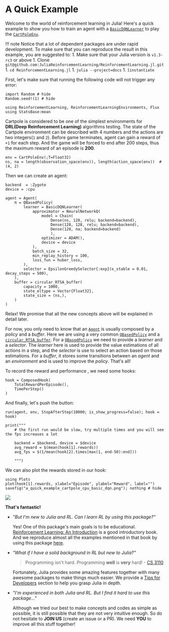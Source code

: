 # A Quick Example

Welcome to the world of reinforcement learning in Julia! Here's a quick example to show you how to train an agent with a [`BasicDQNLearner`](@ref) to play the [`CartPoleEnv`](@ref).

!!! note
    Notice that a lot of dependent packages are under rapid development. To make sure that you can reproduce the result in this example, you are suggested to:
    1. Make sure that your Julia version is `v1.3-rc3` or above
    1. Clone `git@github.com:JuliaReinforcementLearning/ReinforcementLearning.jl.git`
    1. `cd ReinforcementLearning.jl`
    1. `julia --project=docs`
    1. `]instantiate`

First, let's make sure that running the following code will not trigger any error:

```@example 1
import Random # hide
Random.seed!(1) # hide

using ReinforcementLearning, ReinforcementLearningEnvironments, Flux
using StatsBase:mean
```

Cartpole is considered to be one of the simplest environments for **DRL(Deep Reinforcement Learning)** algorithms testing. The state of the Cartpole environment can be described with 4 numbers and the actions are two integers(`1` and `2`). Before game terminates, agent can gain a reward of `+1` for each step. And the game will be forced to end after 200 steps, thus the maximum reward of an episode is **200**. 

```@example 1
env = CartPoleEnv(;T=Float32)
ns, na = length(observation_space(env)), length(action_space(env))  # (4, 2)
```

Then we can create an agent:

```@example 1
backend  = :Zygote
device = :cpu

agent = Agent(
    π = QBasedPolicy(
        learner = BasicDQNLearner(
            approximator = NeuralNetworkQ(
                model = Chain(
                    Dense(ns, 128, relu; backend=backend),
                    Dense(128, 128, relu; backend=backend),
                    Dense(128, na; backend=backend)
                    ),
                optimizer = ADAM(),
                device = device
            ),
            batch_size = 32,
            min_replay_history = 100,
            loss_fun = huber_loss,
        ),
        selector = EpsilonGreedySelector{:exp}(ϵ_stable = 0.01, decay_steps = 500),
    ),
    buffer = circular_RTSA_buffer(
        capacity = 1000,
        state_eltype = Vector{Float32},
        state_size = (ns,),
    )
)
```

Relax! We promise that all the new concepts above will be explained in detail later.

For now, you only need to know that an [`Agent`](@ref) is usually composed by a *policy* and a *buffer*. Here we are using a very common [`QBasedPolicy`](@ref) and a [`circular_RTSA_buffer`](@ref). For a [`QBasedPolicy`](@ref) we need to provide a *learner* and a *selector*. The *learner* here is used to provide the value estimations of all actions in a step, and the *selector* is use to select an action based on those estimations. For a *buffer*, it stores some transitions between an *agent* and an *environment* and is used to improve the *policy*. That's all!

To record the reward and performance , we need some hooks:

```@example 1
hook = ComposedHook(
    TotalRewardPerEpisode(),
    TimePerStep()
)
```

And finally, let's push the button:

```@example 1
run(agent, env, StopAfterStep(10000; is_show_progress=false); hook = hook)

print("""
    # the first run would be slow, try multiple times and you will see the fps increases a lot

    backend = $backend, device = $device
    avg_reward = $(mean(hook[1].rewards))
    avg_fps = $(1/mean(hook[2].times[max(1, end-50):end]))

    """)
```

We can also plot the rewards stored in our hook:

```@example 1
using Plots
plot(hook[1].rewards, xlabel="Episode", ylabel="Reward", label="")
savefig("a_quick_example_cartpole_cpu_basic_dqn.png"); nothing # hide
```

![](a_quick_example_cartpole_cpu_basic_dqn.png)


**That's fantastic!**

- *"But I'm new to Julia and RL. Can I learn RL by using this package?"*

    Yes! One of this package's main goals is to be educational. [Reinforcement Learning: An Introduction](http://incompleteideas.net/book/the-book-2nd.html) is a good introductory book. And we reproduce almost all the examples mentioned in that book by using this package [here](https://github.com/JuliaReinforcementLearning/ReinforcementLearningAnIntroduction.jl).

- *"What if I have a solid background in RL but new to Julia?"*

    > Programming isn't hard. Programming **well** is **very** hard!  - [CS 3110](https://www.cs.cornell.edu/courses/cs3110)

    Fortunately, Julia provides some amazing features together with many awesome packages to make things much easier. We provide a [Tips for Developers](@ref) section to help you grasp Julia in depth.

- *"I'm experienced in both Julia and RL. But I find it hard to use this package..."*

    Although we tried our best to make concepts and codes as simple as possible, it is still possible that they are not very intuitive enough. So do not hesitate to **JOIN US** (create an issue or a PR). We need **YOU** to improve all this stuff together!